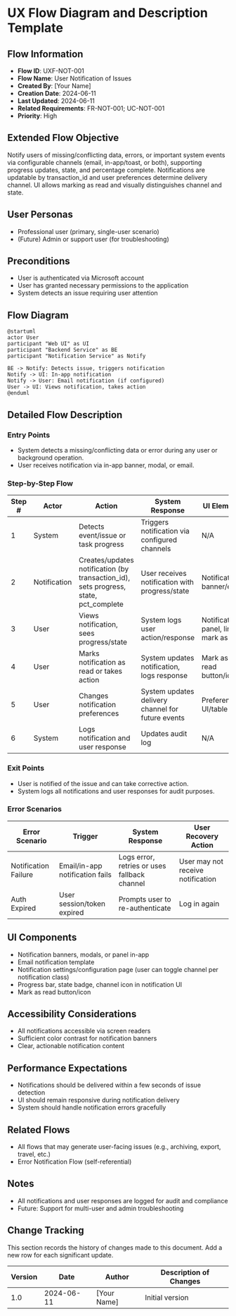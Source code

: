 # UX Flow Diagram and Description Template

## Flow Information
- **Flow ID**: UXF-NOT-001
- **Flow Name**: User Notification of Issues
- **Created By**: [Your Name]
- **Creation Date**: 2024-06-11
- **Last Updated**: 2024-06-11
- **Related Requirements**: FR-NOT-001; UC-NOT-001
- **Priority**: High

## Extended Flow Objective
Notify users of missing/conflicting data, errors, or important system events via configurable channels (email, in-app/toast, or both), supporting progress updates, state, and percentage complete. Notifications are updatable by transaction_id and user preferences determine delivery channel. UI allows marking as read and visually distinguishes channel and state.

## User Personas
- Professional user (primary, single-user scenario)
- (Future) Admin or support user (for troubleshooting)

## Preconditions
- User is authenticated via Microsoft account
- User has granted necessary permissions to the application
- System detects an issue requiring user attention

## Flow Diagram
```
@startuml
actor User
participant "Web UI" as UI
participant "Backend Service" as BE
participant "Notification Service" as Notify

BE -> Notify: Detects issue, triggers notification
Notify -> UI: In-app notification
Notify -> User: Email notification (if configured)
User -> UI: Views notification, takes action
@enduml
```

## Detailed Flow Description

### Entry Points
- System detects a missing/conflicting data or error during any user or background operation.
- User receives notification via in-app banner, modal, or email.

### Step-by-Step Flow

| Step # | Actor        | Action                                      | System Response                                      | UI Elements                | Notes                                  |
|--------|--------------|---------------------------------------------|------------------------------------------------------|----------------------------|----------------------------------------|
| 1      | System       | Detects event/issue or task progress        | Triggers notification via configured channels        | N/A                        | Can be in-app, email, or both          |
| 2      | Notification | Creates/updates notification (by transaction_id), sets progress, state, pct_complete | User receives notification with progress/state       | Notification banner/email   | Progress bar, state badge, channel icon|
| 3      | User         | Views notification, sees progress/state     | System logs user action/response                     | Notification panel, links, mark as read |                                        |
| 4      | User         | Marks notification as read or takes action  | System updates notification, logs response           | Mark as read button/icon    |                                        |
| 5      | User         | Changes notification preferences            | System updates delivery channel for future events    | Preferences UI/table        |                                        |
| 6      | System       | Logs notification and user response         | Updates audit log                                    | N/A                        |                                        |

### Exit Points
- User is notified of the issue and can take corrective action.
- System logs all notifications and user responses for audit purposes.

### Error Scenarios

| Error Scenario         | Trigger                                 | System Response                                 | User Recovery Action                |
|-----------------------|-----------------------------------------|------------------------------------------------|-------------------------------------|
| Notification Failure  | Email/in-app notification fails          | Logs error, retries or uses fallback channel    | User may not receive notification   |
| Auth Expired          | User session/token expired               | Prompts user to re-authenticate                 | Log in again                        |

## UI Components
- Notification banners, modals, or panel in-app
- Email notification template
- Notification settings/configuration page (user can toggle channel per notification class)
- Progress bar, state badge, channel icon in notification UI
- Mark as read button/icon

## Accessibility Considerations
- All notifications accessible via screen readers
- Sufficient color contrast for notification banners
- Clear, actionable notification content

## Performance Expectations
- Notifications should be delivered within a few seconds of issue detection
- UI should remain responsive during notification delivery
- System should handle notification errors gracefully

## Related Flows
- All flows that may generate user-facing issues (e.g., archiving, export, travel, etc.)
- Error Notification Flow (self-referential)

## Notes
- All notifications and user responses are logged for audit and compliance
- Future: Support for multi-user and admin troubleshooting

## Change Tracking

This section records the history of changes made to this document. Add a new row for each significant update.

| Version | Date       | Author      | Description of Changes         |
|---------|------------|-------------|-------------------------------|
| 1.0     | 2024-06-11 | [Your Name] | Initial version               | 